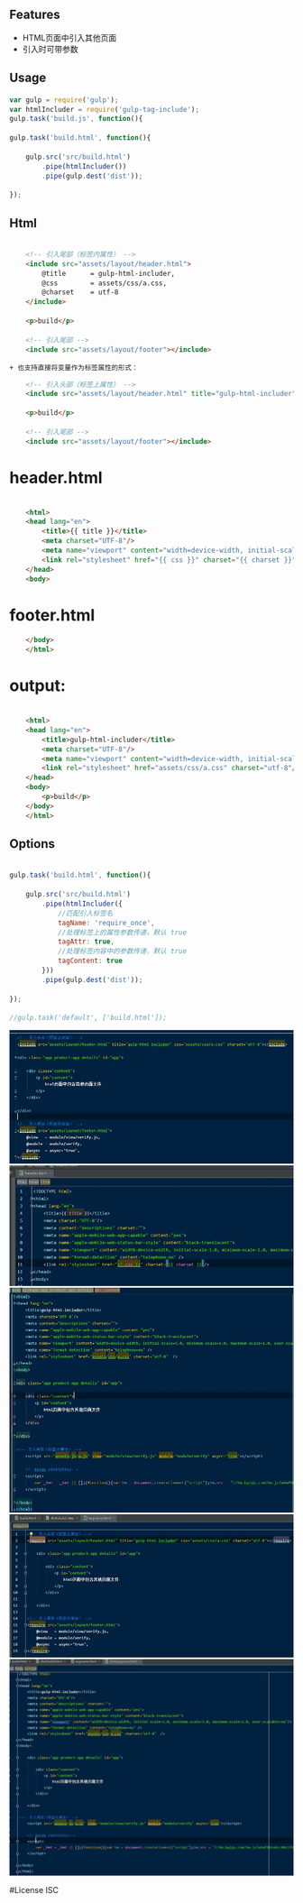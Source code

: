 
## Features

+ HTML页面中引入其他页面
+ 引入时可带参数

## Usage

```javascript
var gulp = require('gulp');
var htmlIncluder = require('gulp-tag-include');
gulp.task('build.js', function(){

gulp.task('build.html', function(){

    gulp.src('src/build.html')
        .pipe(htmlIncluder())
        .pipe(gulp.dest('dist'));

});
```

## Html
```html

    <!-- 引入尾部（标签内属性） -->
    <include src="assets/layout/header.html">
        @title      = gulp-html-includer,
        @css        = assets/css/a.css,
        @charset    = utf-8
    </include>

    <p>build</p>

    <!-- 引入尾部 -->
    <include src="assets/layout/footer"></include>
```
    + 也支持直接将变量作为标签属性的形式：
```html
    <!-- 引入头部（标签上属性） -->
    <include src="assets/layout/header.html" title="gulp-html-includer" css="assets/css/a.css" charset="utf-8"></include>

    <p>build</p>

    <!-- 引入尾部 -->
    <include src="assets/layout/footer"></include>

```

# header.html
```html

    <html>
    <head lang="en">
        <title>{{ title }}</title>
        <meta charset="UTF-8"/>
        <meta name="viewport" content="width=device-width, initial-scale=1.0"/>
        <link rel="stylesheet" href="{{ css }}" charset="{{ charset }}"/>
    </head>
    <body>

```

# footer.html
```html
    </body>
    </html>
```

# output:
```html

    <html>
    <head lang="en">
        <title>gulp-html-includer</title>
        <meta charset="UTF-8"/>
        <meta name="viewport" content="width=device-width, initial-scale=1.0"/>
        <link rel="stylesheet" href="assets/css/a.css" charset="utf-8"/>
    </head>
    <body>
        <p>build</p>
    </body>
    </html>

```

## Options
```javascript

gulp.task('build.html', function(){

    gulp.src('src/build.html')
        .pipe(htmlIncluder({
            //匹配引入标签名
            tagName: 'require_once',
            //处理标签上的属性参数传递，默认 true
            tagAttr: true,
            //处理标签内容中的参数传递，默认 true
            tagContent: true
        }))
        .pipe(gulp.dest('dist'));

});

//gulp.task('default', ['build.html']);

```

![Alt text](example/v1.jpg)
![Alt text](example/v1.1.jpg)
![Alt text](example/v2.jpg)
![Alt text](example/v3.jpg)
![Alt text](example/v4.jpg)

#License
ISC
